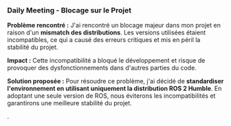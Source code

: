### Daily Meeting - Blocage sur le Projet

**Problème rencontré :**
J'ai rencontré un blocage majeur dans mon projet en raison d'un **mismatch des distributions**.
Les versions utilisées étaient incompatibles, ce qui a causé des erreurs critiques et mis en péril la stabilité du projet.

**Impact :**
Cette incompatibilité a bloqué le développement et risque de provoquer des dysfonctionnements dans d'autres parties du code.

**Solution proposée :**
Pour résoudre ce problème, j'ai décidé de **standardiser l'environnement en utilisant uniquement la distribution ROS 2 Humble**.
En adoptant une seule version de ROS, nous éviterons les incompatibilités et garantirons une meilleure stabilité du projet.

.
